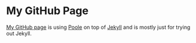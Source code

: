 # My GitHub Page

[My GitHub page](https://mmccaff.github.io/) is using [Poole](https://github.com/poole/poole) on top of 
[Jekyll](https://github.com/jekyll/jekyll) and is mostly just for trying out Jekyll.

